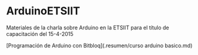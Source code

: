 # ArduinoETSIIT

Materiales de la charla sobre Arduino en la ETSIIT para el título de capacitación del 15-4-2015

[Programación de Arduino con Bitbloq](.resumen/curso arduino basico.md)